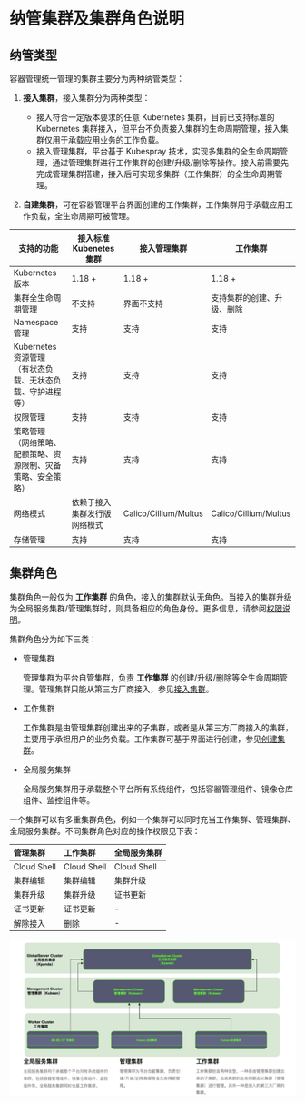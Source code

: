 # 纳管集群及集群角色说明

## 纳管类型

容器管理统一管理的集群主要分为两种纳管类型：

1. **接入集群**，接入集群分为两种类型：

    - 接入符合一定版本要求的任意 Kubernetes 集群，目前已支持标准的 Kubernetes 集群接入，但平台不负责接入集群的生命周期管理，接入集群仅用于承载应用业务的工作负载。
    - 接入管理集群，平台基于 Kubespray 技术，实现多集群的全生命周期管理，通过管理集群进行工作集群的创建/升级/删除等操作。接入前需要先完成管理集群搭建，接入后可实现多集群（工作集群）的全生命周期管理。

2. **自建集群**，可在容器管理平台界面创建的工作集群，工作集群用于承载应用工作负载，全生命周期可被管理。

| 支持的功能                                                   | 接入标准 Kubenetes 集群      | 接入管理集群   | 工作集群            |
| ------------------------------------------------------------ | ---------------------------- | --------------------- | -------------------------- |
| Kubernetes 版本                                              | 1.18 +                           | 1.18 +                    | 1.18 +                         |
| 集群全生命周期管理                                           | 不支持                       | 界面不支持            | 支持集群的创建、升级、删除 |
| Namespace 管理                                               | 支持                         | 支持                  | 支持                       |
| Kubernetes 资源管理<br />（有状态负载、无状态负载、守护进程等） | 支持                         | 支持                  | 支持                       |
| 权限管理                                                     | 支持                         | 支持                  | 支持                       |
| 策略管理<br />（网络策略、配额策略、资源限制、灾备策略、安全策略） | 支持                         | 支持                  | 支持                       |
| 网络模式                                                     | 依赖于接入集群发行版网络模式 | Calico/Cillium/Multus | Calico/Cillium/Multus      |
| 存储管理                                                     | 支持                           | 支持                    | 支持                         |

## 集群角色

集群角色一般仅为 **工作集群** 的角色，接入的集群默认无角色。当接入的集群升级为全局服务集群/管理集群时，则具备相应的角色身份。更多信息，请参阅[权限说明](../Permissions/PermissionBrief.md)。

集群角色分为如下三类：

- 管理集群

  管理集群为平台自管集群，负责 **工作集群** 的创建/升级/删除等全生命周期管理。管理集群只能从第三方厂商接入，参见[接入集群](JoinACluster.md)。

- 工作集群
  
  工作集群是由管理集群创建出来的子集群，或者是从第三方厂商接入的集群，主要用于承担用户的业务负载。工作集群可基于界面进行创建，参见[创建集群](CreateCluster.md)。

- 全局服务集群

  全局服务集群用于承载整个平台所有系统组件，包括容器管理组件、镜像仓库组件、监控组件等。

一个集群可以有多重集群角色，例如一个集群可以同时充当工作集群、管理集群、全局服务集群。不同集群角色对应的操作权限见下表：

| 管理集群    | 工作集群    | 全局服务集群 |
| :---------- | :---------- | :----------- |
| Cloud Shell | Cloud Shell | Cloud Shell  |
| 集群编辑    | 集群编辑    | 集群升级     |
| 集群升级    | 集群升级    | 证书更新     |
| 证书更新    | 证书更新    |     -         |
| 解除接入    | 删除        |      -        |

![集群角色](../../images/cluster-role.png)
